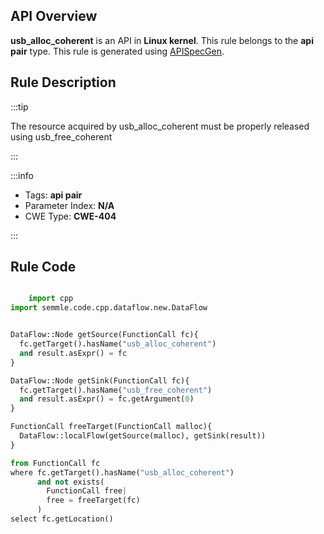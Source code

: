 ---
---


## API Overview
**usb_alloc_coherent** is an API in **Linux kernel**. This rule belongs to the **api pair** type. This rule is generated using [APISpecGen](../../tools/APISpecGen).
## Rule Description

:::tip

The resource acquired by usb_alloc_coherent must be properly released using usb_free_coherent

:::

:::info

- Tags: **api pair**
- Parameter Index: **N/A**
- CWE Type: **CWE-404**

:::

## Rule Code
```python

    import cpp
import semmle.code.cpp.dataflow.new.DataFlow


DataFlow::Node getSource(FunctionCall fc){
  fc.getTarget().hasName("usb_alloc_coherent")
  and result.asExpr() = fc
}

DataFlow::Node getSink(FunctionCall fc){
  fc.getTarget().hasName("usb_free_coherent")
  and result.asExpr() = fc.getArgument(0)
}

FunctionCall freeTarget(FunctionCall malloc){
  DataFlow::localFlow(getSource(malloc), getSink(result))
}

from FunctionCall fc
where fc.getTarget().hasName("usb_alloc_coherent")
      and not exists(
        FunctionCall free| 
        free = freeTarget(fc)
      )
select fc.getLocation()

    
```